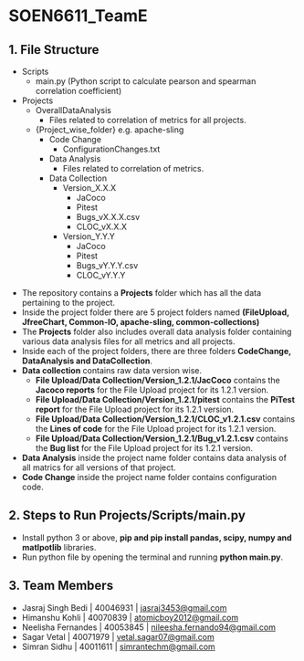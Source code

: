 # SOEN6611_TeamE


## 1. File Structure

+ Scripts
    - main.py (Python script to calculate pearson and spearman correlation coefficient)
+ Projects
    - OverallDataAnalysis
        - Files related to correlation of metrics for all projects.
    - {Project_wise_folder} e.g. apache-sling
        + Code Change
            - ConfigurationChanges.txt
        + Data Analysis
            - Files related to correlation of metrics.
        + Data Collection
            - Version_X.X.X
                + JaCoco
                + Pitest
                + Bugs_vX.X.X.csv
                + CLOC_vX.X.X
            - Version_Y.Y.Y
                + JaCoco
                + Pitest
                + Bugs_vY.Y.Y.csv
                + CLOC_vY.Y.Y


- The repository contains a **Projects** folder which has all the data pertaining to the project.
- Inside the project folder there are 5 project folders named **(FileUpload, JfreeChart, Common-IO, apache-sling, common-collections)**
- The **Projects** folder also includes overall data analysis folder containing various data analysis files for all metrics and all projects.
- Inside each of the project folders, there are three folders **CodeChange, DataAnalysis and DataCollection**.
- **Data collection** contains raw data version wise. 
    + **File Upload/Data Collection/Version_1.2.1/JacCoco** contains the **Jacoco reports** for the File Upload project for its 1.2.1 version.
    + **File Upload/Data Collection/Version_1.2.1/pitest** contains the **PiTest report** for the File Upload project for its 1.2.1 version.
    + **File Upload/Data Collection/Version_1.2.1/CLOC_v1.2.1.csv** contains the **Lines of code** for the File Upload project for its 1.2.1 version.
    + **File Upload/Data Collection/Version_1.2.1/Bug_v1.2.1.csv** contains the **Bug list** for the File Upload project for its 1.2.1 version.
- **Data Analysis** inside the project name folder contains data analysis of all matrics for all versions of that project.
- **Code Change** inside the project name folder contains configuration code.


## 2. Steps to Run Projects/Scripts/main.py  
- Install python 3 or above, **pip and pip install pandas, scipy, numpy and matlpotlib** libraries.
- Run python file by opening the terminal and running **python main.py**.

## 3. Team Members

- Jasraj Singh Bedi | 40046931 | jasraj3453@gmail.com
- Himanshu Kohli | 40070839 | atomicboy2012@gmail.com
- Neelisha Fernandes | 40053845 | nileesha.fernando94@gmail.com
- Sagar Vetal | 40071979 | vetal.sagar07@gmail.com
- Simran Sidhu | 40011611 | simrantechm@gmail.com
 

